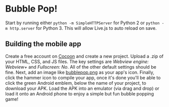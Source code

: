 # Bubble Pop!

Start by running either `python -m SimpleHTTPServer` for Python 2 or `python -m http.server` for Python 3. This will allow Live.js to auto reload on save.

## Building the mobile app

Create a free account on [Cocoon](https://cocoon.io) and create a new project. Upload a .zip of your HTML, CSS, and JS files. The key settings are *Webview engine: Webview+* and *Fullscreen: No*. All of the other default settings should be fine. Next, add an image like [bubblepop.png](bubblepop.png) as your app's icon. Finally, click the hammer icon to compile your app, once it's done you'll be able to click the green Android emblem, below the name of your project, to download your APK. Load the APK into an emulator (via drag and drop) or load it onto an Android phone to enjoy a simple but fun bubble popping game!
